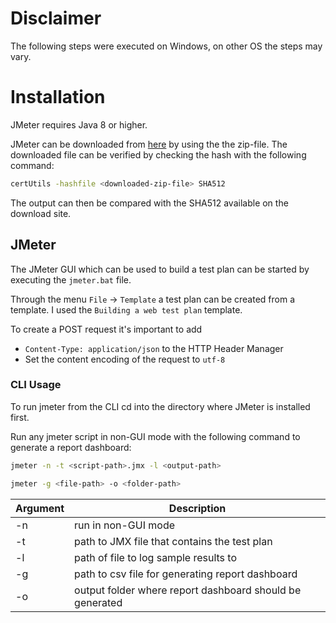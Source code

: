 # Disclaimer
The following steps were executed on Windows, on other OS the steps may vary.

# Installation
JMeter requires Java 8 or higher.

JMeter can be downloaded from [here](https://jmeter.apache.org/download_jmeter.cgi) by using the the zip-file. The downloaded file can be verified by checking the hash with the following command:
```bash
certUtils -hashfile <downloaded-zip-file> SHA512
```
The output can then be compared with the SHA512 available on the download site.

## JMeter
The JMeter GUI which can be used to build a test plan can be started by executing the `jmeter.bat` file.

Through the menu `File` -> `Template` a test plan can be created from a template.
I used the `Building a web test plan` template.

To create a POST request it's important to add
- `Content-Type: application/json` to the HTTP Header Manager
- Set the content encoding of the request to `utf-8`

### CLI Usage
To run jmeter from the CLI cd into the directory where JMeter is installed first.

Run any jmeter script in non-GUI mode with the following command to generate a report dashboard:
```bash
jmeter -n -t <script-path>.jmx -l <output-path>
```
```bash
jmeter -g <file-path> -o <folder-path>
```
| Argument | Description |
| -------- | ----------- |
| -n | run in non-GUI mode |
| -t | path to JMX file that contains the test plan |
| -l | path of file to log sample results to |
| -g | path to csv file for generating report dashboard |
| -o | output folder where report dashboard should be generated |